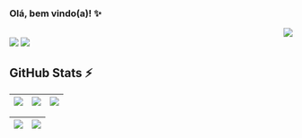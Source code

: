 ### Olá, bem vindo(a)! ✨

<img align="right" src="https://komarev.com/ghpvc/?username=suelentonello&color=ff69b4"><br>
[<img src="https://img.shields.io/badge/LinkedIn-0A66C2?style=flat-square&logo=linkedin&logoColor=white" />](https://www.linkedin.com/in/suelentonello/)
[<img src="https://img.shields.io/badge/suelentonello96@gmail.com-EA4335?style=flat-square&logo=Gmail&logoColor=white" />](mailto:suelentonello96@gmail.com)



## GitHub Stats ⚡

<div align="center">

</div>



| ![](http://github-profile-summary-cards.vercel.app/api/cards/stats?username=suelentonello&theme=tokyonight) | ![](http://github-profile-summary-cards.vercel.app/api/cards/repos-per-language?username=suelentonello&hide=Html&theme=tokyonight) | ![](http://github-profile-summary-cards.vercel.app/api/cards/most-commit-language?username=suelentonello&theme=tokyonight) |
| :-: | :-: | :-: |

| ![](http://github-profile-summary-cards.vercel.app/api/cards/profile-details?username=suelentonello&theme=tokyonight) | ![](https://github-readme-streak-stats.herokuapp.com/?user=suelentonello&theme=tokyonight&hide_border=true&date_format=M%20j%5B%2C%20Y%5D&background=1A1B27&stroke=35AFA3&ring=BF91F3&fire=BF91F3&currStreakNum=BF91F3&sideNums=BF91F3&currStreakLabel=BF91F3&sideLabels=BF91F3&dates=35AFA3) |
| :-: | :-: |

